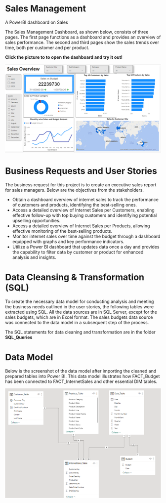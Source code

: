 # Sales Management

A PowerBI dashboard on Sales

The Sales Management Dashboard, as shown below, consists of three pages. The first page functions as a dashboard and provides an overview of sales performance. The second and third pages show the sales trends over time, both per customer and per product.

**Click the picture to to open the dashboard and try it out!**

[![Alt Text](Sales_Dashboard.png)](https://app.powerbi.com/view?r=eyJrIjoiYmNkMzU5NzAtZTNiMi00YTExLWExNmUtNDk3YTYwNDJiN2MzIiwidCI6ImE4ZWVjMjgxLWFhYTMtNGRhZS1hYzliLTlhMzk4YjkyMTVlNyIsImMiOjN9)

# Business Requests and User Stories

The business request for this project is to create an executive sales report for sales managers. Below are the objectives from the stakeholders.

* Obtain a dashboard overview of internet sales to track the performance of customers and products, identifying the best-selling ones.
* Access a detailed overview of Internet Sales per Customers, enabling effective follow-up with top buying customers and identifying potential upselling opportunities.
* Access a detailed overview of Internet Sales per Products, allowing effective monitoring of the best-selling products.
* Monitor internet sales over time against the budget through a dashboard equipped with graphs and key performance indicators.
* Utilize a Power BI dashboard that updates data once a day and provides the capability to filter data by customer or product for enhanced analysis and insights.

# Data Cleansing & Transformation (SQL)

To create the necessary data model for conducting analysis and meeting the business needs outlined in the user stories, the following tables were extracted using SQL. All the data sources are in SQL Server, except for the sales budgets, which are in Excel format. The sales budgets data source was connected to the data model in a subsequent step of the process.

The SQL statements for data cleaning and transformation are in the folder **SQL_Queries**

# Data Model

Below is the screenshot of the data model after importing the cleaned and prepared tables into Power BI. This data model illustrates how FACT_Budget has been connected to FACT_InternetSales and other essential DIM tables.

![Alt Text](Data_Model.png)




